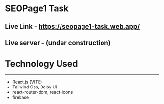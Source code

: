 # SEOPage1 Task

## Live Link - https://seopage1-task.web.app/

## Live server - (under construction)

# Technology Used

---

- React.js (VITE)
- Tailwind Css, Daisy Ui
- react-router-dom, react-icons
- firebase
